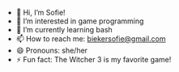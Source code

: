 - 👋 Hi, I’m Sofie!
- 👀 I’m interested in game programming
- 🌱 I’m currently learning bash
- 📫 How to reach me: biekersofie@gmail.com
- 😄 Pronouns: she/her
- ⚡ Fun fact: The Witcher 3 is my favorite game!


